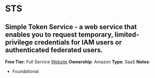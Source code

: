 # STS
## Simple Token Service - a web service that enables you to request temporary, limited-privilege credentials for IAM users or authenticated federated users.
**Free Tier**: Full Service
[Website](https://docs.aws.amazon.com/STS/latest/APIReference/welcome.html)
**Ownership**: Amazon
**Type**: SaaS
**Notes**: 
- Foundational
